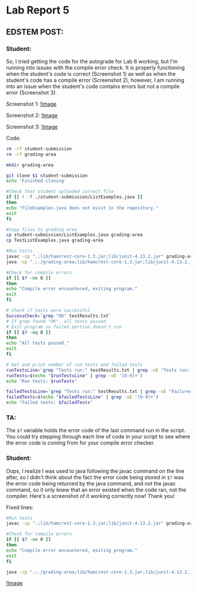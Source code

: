 # Lab Report 5

## EDSTEM POST:

### Student:

So, I tried getting the code for the autograde for Lab 6 working, but I'm running into issues with the compile error check. It is properly functioning when the student's code is correct (Screenshot 1) as well as when the student's code has a compile error (Screenshot 2), however, I am running into an issue when the student's code contains errors but not a compile error (Screenshot 3).

Screenshot 1:
[!Image](buggyPassed.png)

Screenshot 2:
[!Image](buggyFailedCorrect.png)

Screenshot 3:
[!Image](buggyFailedIncorrect.png)

Code:
```bash
rm -rf student-submission
rm -rf grading-area

mkdir grading-area

git clone $1 student-submission
echo 'Finished cloning'

#Check that student uploaded correct file
if [[ ! -f ./student-submission/ListExamples.java ]]
then
echo "FileExamples.java does not exist in the repository."
exit
fi

#Copy files to grading area
cp student-submission/ListExamples.java grading-area
cp TestListExamples.java grading-area

#Run tests
javac -cp ".;lib/hamcrest-core-1.3.jar;lib/junit-4.13.2.jar" grading-area/*.java
java -cp ".;./grading-area;lib/hamcrest-core-1.3.jar;lib/junit-4.13.2.jar" org.junit.runner.JUnitCore TestListExamples > testResults.txt

#Check for compile errors
if [[ $? -ne 0 ]]
then
echo "Compile error encountered, exiting program."
exit
fi

# Check if tests were successful
SuccessCheck=`grep "OK" testResults.txt`
# If grep found "OK", all tests passed
# Exit program so failed portion doesn't run
if [[ $? -eq 0 ]]
then
echo "All tests passed."
exit
fi

# Get and print number of run tests and failed tests
runTestsLine=`grep "Tests run:" testResults.txt | grep -oE "Tests run: [0-9]+"`
runTests=$(echo "$runTestsLine" | grep -oE '[0-9]+')
echo "Run tests: $runTests"

failedTestsLine=`grep "Tests run:" testResults.txt | grep -oE "Failures: [0-9]+"`
failedTests=$(echo "$failedTestsLine" | grep -oE '[0-9]+')
echo "Failed tests: $failedTests"
```


### TA:

The `$?` variable holds the error code of the last command run in the script. You could try stepping through each line of code in your script to see where the error code is coming from for your compile error checker.


### Student:

Oops, I realize I was used to java following the javac command on the line after, so I didn't think about the fact the error code being stored in `$?` was the error code being returned by the java command, and not the javac command, so it only knew that an error existed when the code ran, not the compiler. Here's a screenshot of it working correctly now! Thank you!

Fixed lines:
```bash
#Run tests
javac -cp ".;lib/hamcrest-core-1.3.jar;lib/junit-4.13.2.jar" grading-area/*.java

#Check for compile errors
if [[ $? -ne 0 ]]
then
echo "Compile error encountered, exiting program."
exit
fi

java -cp ".;./grading-area;lib/hamcrest-core-1.3.jar;lib/junit-4.13.2.jar" org.junit.runner.JUnitCore TestListExamples > testResults.txt
```

[!Image](fixed.png)

